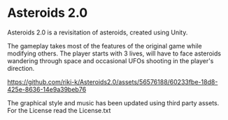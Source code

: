 # Asteroids 2.0

Asteroids 2.0 is a revisitation of asteroids, created using Unity.

The gameplay takes most of the features of the original game while modifying others.
The player starts with 3 lives, will have to face asteroids wandering through space and occasional UFOs shooting in the player's direction.

https://github.com/riki-k/Asteroids2.0/assets/56576188/60233fbe-18d8-425e-8636-14e9a39beb76

The graphical style and music has been updated using third party assets. For the License read the License.txt
